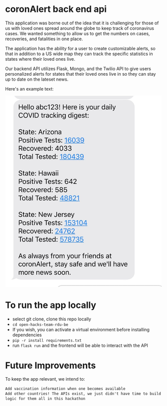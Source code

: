 # coronAlert back end api 

This application was borne out of the idea that it is challenging for those of us with loved ones spread around the globe to keep track of coronavirus cases. We wanted something to allow us to get the numbers on cases, recoveries, and fatalities in one place.

The application has the ability for a user to create customizable alerts, so that in addition to a US wide map they can track the specific statistics in states where their loved ones live.

Our backend API utilizes Flask, Mongo, and the Twilio API to give users personalized alerts for states that their loved ones live in so they can stay up to date on the lateset news. 

Here's an example text: 

![image](twilio.jpg "Twilio alert")

# To run the app locally 

- select git clone, clone this repo locally
- `cd open-hacks-team-rdu-be` 
- If you wish, you can activate a virtual environment before installing dependencies 
- `pip -r install requirements.txt` 
- run `flask run` and the frontend will be able to interact with the API 

# Future Improvements 

To keep the app relevant, we intend to:

    Add vaccination information when one becomes available
    Add other countries! The APIs exist, we just didn't have time to build logic for them all in this hackathon

